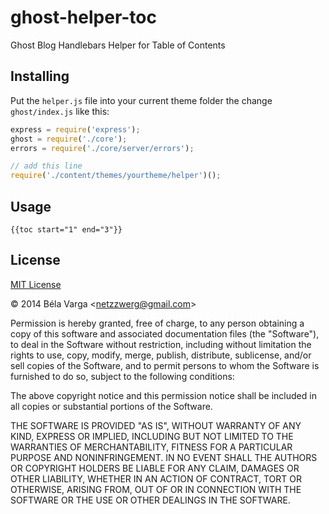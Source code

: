 ghost-helper-toc
================

Ghost Blog Handlebars Helper for Table of Contents


Installing
----------

Put the `helper.js` file into your current theme folder
the change `ghost/index.js` like this:

```js
express = require('express');
ghost = require('./core');
errors = require('./core/server/errors');

// add this line
require('./content/themes/yourtheme/helper')();

```


Usage
-----

```
{{toc start="1" end="3"}}
```

License
-------

[MIT License](http://www.opensource.org/licenses/mit-license.php)

&copy; 2014 Béla Varga &lt;netzzwerg@gmail.com&gt;

Permission is hereby granted, free of charge, to any person obtaining a copy of this software and associated documentation files (the "Software"), to deal in the Software without restriction, including without limitation the rights to use, copy, modify, merge, publish, distribute, sublicense, and/or sell copies of the Software, and to permit persons to whom the Software is furnished to do so, subject to the following conditions:

The above copyright notice and this permission notice shall be included in all copies or substantial portions of the Software.

THE SOFTWARE IS PROVIDED "AS IS", WITHOUT WARRANTY OF ANY KIND, EXPRESS OR IMPLIED, INCLUDING BUT NOT LIMITED TO THE WARRANTIES OF MERCHANTABILITY, FITNESS FOR A PARTICULAR PURPOSE AND NONINFRINGEMENT. IN NO EVENT SHALL THE AUTHORS OR COPYRIGHT HOLDERS BE LIABLE FOR ANY CLAIM, DAMAGES OR OTHER LIABILITY, WHETHER IN AN ACTION OF CONTRACT, TORT OR OTHERWISE, ARISING FROM, OUT OF OR IN CONNECTION WITH THE SOFTWARE OR THE USE OR OTHER DEALINGS IN THE SOFTWARE.